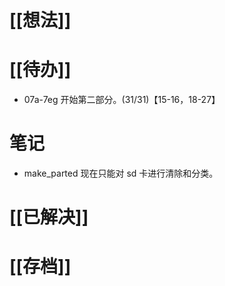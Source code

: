 # [[想法]]

# [[待办]]
- 07a-7eg 开始第二部分。(31/31)【15-16，18-27】
# 笔记
- make_parted 现在只能对 sd 卡进行清除和分类。
# [[已解决]]

# [[存档]]